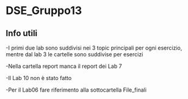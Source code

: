 # DSE_Gruppo13

## Info utili 

-I primi due lab sono suddivisi nei 3 topic principali per ogni esercizio, mentre dal lab 3 le cartelle sono suddivise per esercizi  

-Nella cartella report manca il report dei Lab 7  

-Il Lab 10 non è stato fatto  

-Per il Lab06 fare riferimento alla sottocartella File_finali  

